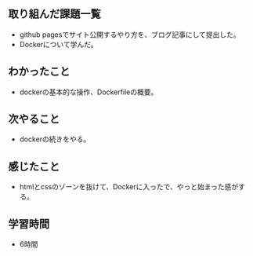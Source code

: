 ## 取り組んだ課題一覧
- github pagesでサイト公開するやり方を、ブログ記事にして提出した。
- Dockerについて学んだ。

## わかったこと
- dockerの基本的な操作、Dockerfileの概要。

## 次やること
- dockerの続きをやる。

## 感じたこと
- htmlとcssのゾーンを抜けて、Dockerに入ったで、やっと始まった感がする。

## 学習時間
- 6時間
